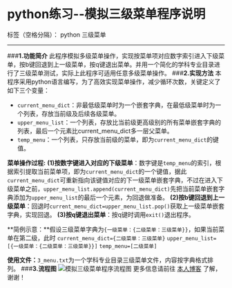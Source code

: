 ﻿# python练习--模拟三级菜单程序说明

标签（空格分隔）： python 三级菜单

---
###**1.功能简介**
此程序模拟多级菜单操作，实现按菜单项对应数字索引进入下级菜单，按b键回退到上一级菜单，按q键退出菜单。并用一个简化的学科专业目录进行了三级菜单测试，实际上此程序可适用任意多级菜单操作。
###**2.实现方法**
本程序采用python语言编写，为了高效实现菜单操作，减少循环次数，关键定义了如下三个变量：

- `current_menu_dict`：非最低级菜单时为一个嵌套字典，在最低级菜单时为一个列表，存放当前级及后续各级菜单。
- `upper_menu_list`：一个列表，存放比当前级更高级别的所有菜单嵌套字典的列表，最后一个元素比current_menu_dict多一层父菜单。
- `temp_menu`：一个列表，只存放当前级的菜单，即为`current_menu_dict`的键值。

**菜单操作过程:**
**(1)按数字键进入对应的下级菜单**：数字键是`temp_menu`的索引，根据索引提取当前菜单项，即为`current_menu_dict`的一个键值，据此`current_menu_dict`可重新指向该键值对应的下一级菜单嵌套字典，不过在进入下级菜单之前，`upper_menu_list.append(current_menu_dict)`先把当前菜单嵌套字典添加为`upper_menu_list`的最后一个元素，为回退做准备。
**(2)按b键回退到上一级菜单**：回退时`current_menu_dict=upper_menu_list.pop()`获取上一级菜单嵌套字典，实现回退。
**(3)按q键退出菜单**：按q键时调用`exit()`退出程序。

**简例示意：**假设三级菜单字典为`{一级菜单：{二级菜单：三级菜单}}`，如果当前菜单在第二级，此时
`current_menu_dict={二级菜单：三级菜单}`
`upper_menu_list=[{一级菜单：{二级菜单：三级菜单}}]`
`temp_menu=[二级菜单]`

**使用文件：**`3_menu.txt`为一个学科专业目录三级菜单文件，内容按字典格式排列。
###**3.流程图**
![模拟三级菜单程序流程图](http://images2017.cnblogs.com/blog/726802/201709/726802-20170905221427241-568301193.png)
更多信息请前往 [本人博客](http://www.cnblogs.com/byron-li/p/7481809.html) 了解，谢谢！








